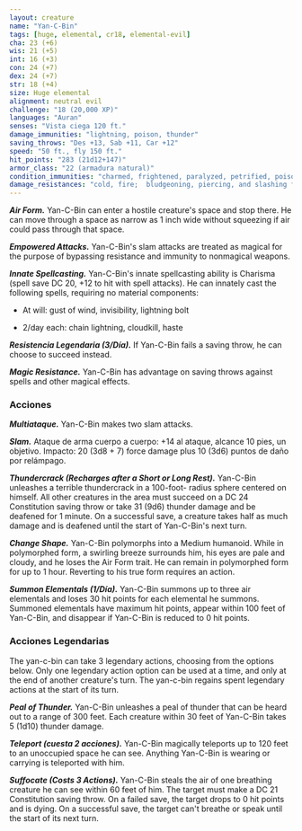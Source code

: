 ```yaml
---
layout: creature
name: "Yan-C-Bin"
tags: [huge, elemental, cr18, elemental-evil]
cha: 23 (+6)
wis: 21 (+5)
int: 16 (+3)
con: 24 (+7)
dex: 24 (+7)
str: 18 (+4)
size: Huge elemental
alignment: neutral evil
challenge: "18 (20,000 XP)"
languages: "Auran"
senses: "Vista ciega 120 ft."
damage_immunities: "lightning, poison, thunder"
saving_throws: "Des +13, Sab +11, Car +12"
speed: "50 ft., fly 150 ft."
hit_points: "283 (21d12+147)"
armor_class: "22 (armadura natural)"
condition_immunities: "charmed, frightened, paralyzed, petrified, poisoned, prone, restrained"
damage_resistances: "cold, fire;  bludgeoning, piercing, and slashing from nonmagical weapons"
---
```


***Air Form.*** Yan-C-Bin can enter a hostile creature's space and stop there. He can move through a space as narrow as 1 inch wide without squeezing if air could pass through that space.

***Empowered Attacks.*** Yan-C-Bin's slam attacks are treated as magical for the purpose of bypassing resistance and immunity to nonmagical weapons.

***Innate Spellcasting.*** Yan-C-Bin's innate spellcasting ability is Charisma (spell save DC 20, +12 to hit with spell attacks). He can innately cast the following spells, requiring no material components:

* At will: gust of wind, invisibility, lightning bolt

* 2/day each: chain lightning, cloudkill, haste

***Resistencia Legendaria (3/Día).*** If Yan-C-Bin fails a saving throw, he can choose to succeed instead.

***Magic Resistance.*** Yan-C-Bin has advantage on saving throws against spells and other magical effects.

### Acciones

***Multiataque.*** Yan-C-Bin makes two slam attacks.

***Slam.*** Ataque de arma cuerpo a cuerpo: +14 al ataque, alcance 10 pies, un objetivo. Impacto: 20 (3d8 + 7) force damage plus 10 (3d6) puntos de daño por relámpago.

***Thundercrack (Recharges after a Short or Long Rest).*** Yan-C-Bin unleashes a terrible thundercrack in a 100-foot- radius sphere centered on himself. All other creatures in the area must succeed on a DC 24 Constitution saving throw or take 31 (9d6) thunder damage and be deafened for 1 minute. On a successful save, a creature takes half as much damage and is deafened until the start of Yan-C-Bin's next turn.

***Change Shape.*** Yan-C-Bin polymorphs into a Medium humanoid. While in polymorphed form, a swirling breeze surrounds him, his eyes are pale and cloudy, and he loses the Air Form trait. He can remain in polymorphed form for up to 1 hour. Reverting to his true form requires an action.

***Summon Elementals (1/Día).*** Yan-C-Bin summons up to three air elementals and loses 30 hit points for each elemental he summons. Summoned elementals have maximum hit points, appear within 100 feet of Yan-C-Bin, and disappear if Yan-C-Bin is reduced to 0 hit points.

### Acciones Legendarias

The yan-c-bin can take 3 legendary actions, choosing from the options below. Only one legendary action option can be used at a time, and only at the end of another creature's turn. The yan-c-bin regains spent legendary actions at the start of its turn.

***Peal of Thunder.*** Yan-C-Bin unleashes a peal of thunder that can be heard out to a range of 300 feet. Each creature within 30 feet of Yan-C-Bin takes 5 (1d10) thunder damage.

***Teleport (cuesta 2 acciones).*** Yan-C-Bin magically teleports up to 120 feet to an unoccupied space he can see. Anything Yan-C-Bin is wearing or carrying is teleported with him.

***Suffocate (Costs 3 Actions).*** Yan-C-Bin steals the air of one breathing creature he can see within 60 feet of him. The target must make a DC 21 Constitution saving throw. On a failed save, the target drops to 0 hit points and is dying. On a successful save, the target can't breathe or speak until the start of its next turn.